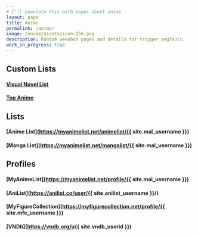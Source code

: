 ```yaml
---
# I'll populate this with pages about anime
layout: page
title: Anime
permalink: /anime/
image: /anime/assets/icon-256.png
description: Random weeaboo pages and details for trigger_segfault.
work_in_progress: true
---
```

## Custom Lists

#### **[Visual Novel List](/anime/visualnovellist/)**
<!--
#### **[Merchandise List](/anime/merchlist/)** (Unofficial Only)
-->
#### **[Top Anime](/anime/top/)**

## Lists

#### **[Anime List](https://myanimelist.net/animelist/{{ site.mal_username }})**

#### **[Manga List](https://myanimelist.net/mangalist/{{ site.mal_username }})**

## Profiles

#### **[MyAnimeList](https://myanimelist.net/profile/{{ site.mal_username }})**

#### **[AniList](https://anilist.co/user/{{ site.anilist_username }}/)**

#### **[MyFigureCollection](https://myfigurecollection.net/profile/{{ site.mfc_username }})**

#### **[VNDb](https://vndb.org/u{{ site.vndb_userid }})**
